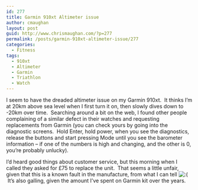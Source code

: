 ```yaml
---
id: 277
title: Garmin 910xt Altimeter issue
author: cmaughan
layout: post
guid: http://www.chrismaughan.com/?p=277
permalink: /posts/garmin-910xt-altimeter-issue/277
categories:
  - Fitness
tags:
  - 910xt
  - Altimeter
  - Garmin
  - Triathlon
  - Watch
---
```

I seem to have the dreaded altimeter issue on my Garmin 910xt.  It thinks I&#8217;m at 20km above sea level when I first turn it on, then slowly dives down to -20km over time.  Searching around a bit on the web, I found other people complaining of a similar defect in their watches and requesting replacements from Garmin (you can check yours by going into the diagnostic screens.  Hold Enter, hold power, when you see the diagnostics, release the buttons and start pressing Mode until you see the barometer information &#8211; if one of the numbers is high and changing, and the other is 0, you&#8217;re probably unlucky).

I&#8217;d heard good things about customer service, but this morning when I called they asked for £75 to replace the unit.  That seems a little unfair, given that this is a known fault in the manufacture, from what I can tell <img src="http://www.chrismaughan.com/wp-includes/images/smilies/icon_sad.gif" alt=":(" class="wp-smiley" />  It&#8217;s also galling, given the amount I&#8217;ve spent on Garmin kit over the years.